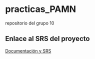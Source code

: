 # practicas_PAMN
repositorio del grupo 10

## Enlace al SRS del proyecto
[Documentación y SRS](https://docs.google.com/document/d/1p24bRZYPnb3RJ3KtjgZpr-WffpRIYoohLUo-pzoBZe4/edit?usp=sharing)
